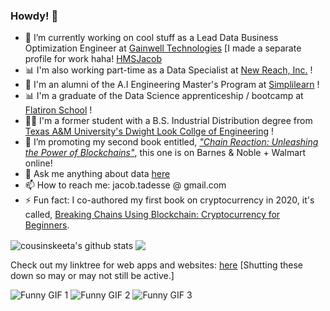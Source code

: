 ### Howdy! 👋

- 🔭 I’m currently working on cool stuff as a Lead Data Business Optimization Engineer at [Gainwell Technologies](https://gainwelltechnologies.com) [I made a separate profile for work haha! [HMSJacob](https://github.com/HMSJacob)
- 📊 I'm also working part-time as a Data Specialist at [New Reach, Inc.](https://newreach.org) ! 
- 🤖 I'm an alumni of the A.I Engineering Master's Program at [Simplilearn](https://www.simplilearn.com/) !
- 📊 I'm a graduate of the Data Science apprenticeship / bootcamp at [Flatiron School](https://flatironschool.com/) !
- 👍🏾 I'm a former student with a B.S. Industrial Distribution degree from [Texas A&M University's Dwight Look Collge of Engineering]() !  
- 🌱 I’m promoting my second book entitled, [*"Chain Reaction: Unleashing the Power of Blockchains"*](https://www.barnesandnoble.com/w/chain-reaction-robert-bazile/1144091467), this one is on Barnes & Noble + Walmart online!
- 💬 Ask me anything about data [here](https://github.com/cousinskeeta/cousinskeeta/issues)
- 📫 How to reach me: jacob.tadesse @ gmail.com
- ⚡ Fun fact: I co-authored my first book on cryptocurrency in 2020, it's called, [Breaking Chains Using Blockchain: Cryptocurrency for Beginners](https://bcubc.life/?add-to-cart=18). 


<img align="center" src="https://github-readme-stats.vercel.app/api?username=cousinskeeta&show_icons=true&include_all_commits=true&theme=radical" alt="cousinskeeta's github stats" />

<img align="center" src="https://github-readme-stats.vercel.app/api/top-langs/?username=cousinskeeta&layout=compact&theme=radical" />

Check out my linktree for web apps and websites:
[here](https://linktr.ee/jacobtadesse) [Shutting these down so may or may not still be active.]

![Funny GIF 1](https://media.giphy.com/media/G1ifnX4d5tYFACktp9/giphy.gif)
![Funny GIF 2](https://media.giphy.com/media/GbH8vRmrNHdVZhouBt/giphy.gif)
![Funny GIF 3](https://media.giphy.com/media/xT9C25UNTwfZuk85WP/giphy.gif)

